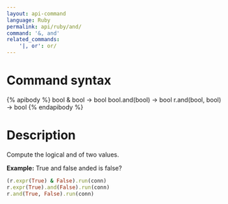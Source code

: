 ```yaml
---
layout: api-command
language: Ruby
permalink: api/ruby/and/
command: '&, and'
related_commands:
    '|, or': or/
---
```


# Command syntax #

{% apibody %}
bool & bool &rarr; bool
bool.and(bool) &rarr; bool
r.and(bool, bool) &rarr; bool
{% endapibody %}

# Description #

Compute the logical and of two values.

__Example:__ True and false anded is false?

```rb
(r.expr(True) & False).run(conn)
r.expr(True).and(False).run(conn)
r.and(True, False).run(conn)
```
